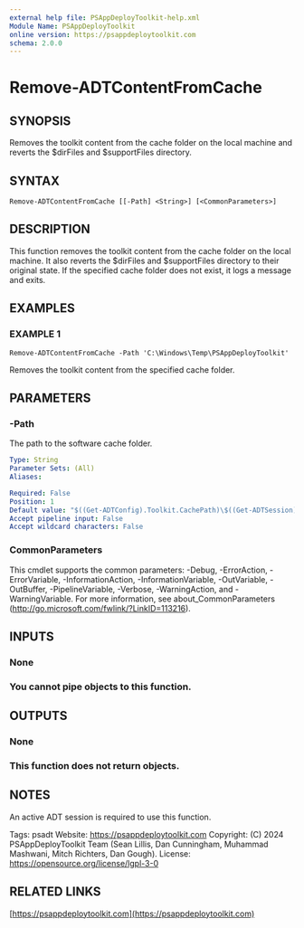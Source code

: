 ```yaml
---
external help file: PSAppDeployToolkit-help.xml
Module Name: PSAppDeployToolkit
online version: https://psappdeploytoolkit.com
schema: 2.0.0
---
```


# Remove-ADTContentFromCache

## SYNOPSIS
Removes the toolkit content from the cache folder on the local machine and reverts the $dirFiles and $supportFiles directory.

## SYNTAX

```
Remove-ADTContentFromCache [[-Path] <String>] [<CommonParameters>]
```

## DESCRIPTION
This function removes the toolkit content from the cache folder on the local machine.
It also reverts the $dirFiles and $supportFiles directory to their original state.
If the specified cache folder does not exist, it logs a message and exits.

## EXAMPLES

### EXAMPLE 1
```
Remove-ADTContentFromCache -Path 'C:\Windows\Temp\PSAppDeployToolkit'
```

Removes the toolkit content from the specified cache folder.

## PARAMETERS

### -Path
The path to the software cache folder.

```yaml
Type: String
Parameter Sets: (All)
Aliases:

Required: False
Position: 1
Default value: "$((Get-ADTConfig).Toolkit.CachePath)\$((Get-ADTSession).GetPropertyValue('installName'))"
Accept pipeline input: False
Accept wildcard characters: False
```

### CommonParameters
This cmdlet supports the common parameters: -Debug, -ErrorAction, -ErrorVariable, -InformationAction, -InformationVariable, -OutVariable, -OutBuffer, -PipelineVariable, -Verbose, -WarningAction, and -WarningVariable.
For more information, see about_CommonParameters (http://go.microsoft.com/fwlink/?LinkID=113216).

## INPUTS

### None
### You cannot pipe objects to this function.
## OUTPUTS

### None
### This function does not return objects.
## NOTES
An active ADT session is required to use this function.

Tags: psadt
Website: https://psappdeploytoolkit.com
Copyright: (C) 2024 PSAppDeployToolkit Team (Sean Lillis, Dan Cunningham, Muhammad Mashwani, Mitch Richters, Dan Gough).
License: https://opensource.org/license/lgpl-3-0

## RELATED LINKS

[https://psappdeploytoolkit.com](https://psappdeploytoolkit.com)
